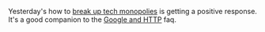 Yesterday's how to <a href="http://scripting.com/2020/10/07/001200.html?title=breakingUpTechCompanies">break up tech monopolies</a> is getting a positive response. It's a good companion to the <a href="http://this.how/googleAndHttp/">Google and HTTP</a> faq. 
